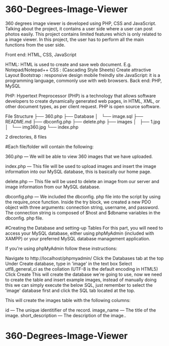 # 360-Degrees-Image-Viewer

 360 degrees image viewer is developed using PHP, CSS and JavaScript. Talking about the project, it contains a user side where a user can post photos easily. This project contains limited features which is only related to a image viewer. In this project, the user has to perform all the main functions from the user side.

Front end: HTML, CSS, JavaScript

 HTML: HTML is used to create and save web document. E.g. Notepad/Notepad++
 CSS : (Cascading Style Sheets) Create attractive Layout
 Bootstrap : responsive design mobile freindly site
 JavaScript: it is a programming language, commonly use with web browsers.
 Back end: PHP, MySQL

 PHP: Hypertext Preprocessor (PHP) is a technology that allows software developers to create dynamically generated web pages, in HTML, XML, or other document types, as per client request. PHP is open source software.


File Structure
├── 360.php
├── Database
│   └── image.sql
├── README.md
├── dbconfig.php
├── delete.php
├── images
│   ├── 1.jpg
│   └── img360.jpg
└── index.php

2 directories, 8 files


#Each file/folder will contain the following:

 360.php — We will be able to view 360 images that we have uploaded.

 index.php — This file will be used to upload images and insert the image information into our MySQL database, this is basically our home page.

 delete.php — This file will be used to delete an image from our server and image information from our MySQL database.

 dbconfig.php — We included the dbconfig. php file into the script by using the require_once function. Inside the try block, we created a new PDO object with three arguments: connection string, username, and password. The connection string is composed of $host and $dbname variables in the dbconfig. php file.


#Creating the Database and setting-up Tables
 For this part, you will need to access your MySQL database, either using phpMyAdmin (included with XAMPP) or your preferred MySQL database management application.

If you're using phpMyAdmin follow these instructions:

 Navigate to http://localhost/phpmyadmin/
 Click the Databases tab at the top
 Under Create database, type in 'image' in the text box
 Select utf8_general_ci as the collation (UTF-8 is the default encoding in HTML5)
 Click Create
 This will create the database we're going to use, now we need to create the table and insert example images, instead of manually doing this we can simply execute the below SQL, just remember to select the 'image' database first and click the SQL tab located at the top.
    
This will create the images table with the following columns:

 id — The unique identitifier of the record.
 image_name — The title of the image.
 short_description — The description of the image..


 # 360-Degrees-Image-Viewer

